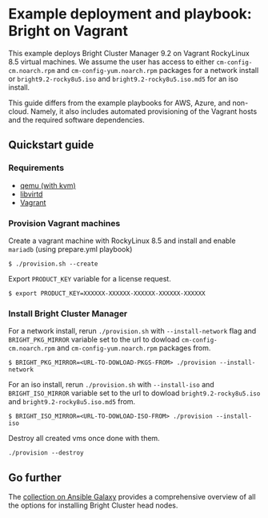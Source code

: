 # Example deployment and playbook: Bright on Vagrant

This example deploys Bright Cluster Manager 9.2 on Vagrant RockyLinux 8.5 virtual machines.
We assume the user has access to either `cm-config-cm.noarch.rpm` and `cm-config-yum.noarch.rpm` packages for a network install or `bright9.2-rocky8u5.iso` and `bright9.2-rocky8u5.iso.md5` for an iso install.

This guide differs from the example playbooks for AWS, Azure, and non-cloud. Namely, it also includes automated provisioning of the Vagrant hosts and the required software dependencies.

## Quickstart guide

### Requirements

- [qemu (with kvm)](https://www.qemu.org)
- [libvirtd](https://libvirt.org)
- [Vagrant](https://www.vagrantup.com)

### Provision Vagrant machines

Create a vagrant machine with RockyLinux 8.5 and install and enable `mariadb` (using prepare.yml playbook)
```
$ ./provision.sh --create
```

Export `PRODUCT_KEY` variable for a license request.
```
$ export PRODUCT_KEY=XXXXXX-XXXXXX-XXXXXX-XXXXXX-XXXXXX
```

### Install Bright Cluster Manager

For a network install, rerun `./provision.sh` with `--install-network` flag and `BRIGHT_PKG_MIRROR` variable set to the url to dowload `cm-config-cm.noarch.rpm` and `cm-config-yum.noarch.rpm` packages from.
```
$ BRIGHT_PKG_MIRROR=<URL-TO-DOWLOAD-PKGS-FROM> ./provision --install-network
```

For an iso install, rerun `./provision.sh` with `--install-iso` and `BRIGHT_ISO_MIRROR` variable set to the url to dowload `bright9.2-rocky8u5.iso` and `bright9.2-rocky8u5.iso.md5` from.
```
$ BRIGHT_ISO_MIRROR=<URL-TO-DOWLOAD-ISO-FROM> ./provision --install-iso
```

Destroy all created vms once done with them.
```
./provision --destroy
```

## Go further

The [collection on Ansible Galaxy](https://galaxy.ansible.com/brightcomputing/installer92) provides a comprehensive overview of all the options for installing Bright Cluster head nodes.

